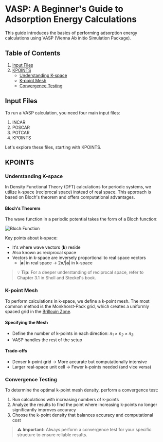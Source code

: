 # VASP: A Beginner's Guide to Adsorption Energy Calculations

This guide introduces the basics of performing adsorption energy calculations using VASP (Vienna Ab initio Simulation Package).

## Table of Contents
1. [Input Files](#input-files)
2. [KPOINTS](#kpoints)
   - [Understanding K-space](#understanding-k-space)
   - [K-point Mesh](#k-point-mesh)
   - [Convergence Testing](#convergence-testing)

## Input Files

To run a VASP calculation, you need four main input files:

1. INCAR
2. POSCAR
3. POTCAR
4. KPOINTS

Let's explore these files, starting with KPOINTS.

## KPOINTS

### Understanding K-space

In Density Functional Theory (DFT) calculations for periodic systems, we utilize k-space (reciprocal space) instead of real space. This approach is based on Bloch's theorem and offers computational advantages.

#### Bloch's Theorem
The wave function in a periodic potential takes the form of a Bloch function:

![Bloch Function](https://github.com/user-attachments/assets/6e0966cb-0ffe-4b77-bb4f-5ad730a563d5)

Key points about k-space:
- It's where wave vectors (**k**) reside
- Also known as reciprocal space
- Vectors in k-space are inversely proportional to real space vectors
  - |**a**| in real space → 2π/|**a**| in k-space

> 💡 **Tip:** For a deeper understanding of reciprocal space, refer to Chapter 3.1 in Sholl and Steckel's book.

### K-point Mesh

To perform calculations in k-space, we define a k-point mesh. The most common method is the Monkhorst-Pack grid, which creates a uniformly spaced grid in the [Brillouin Zone](https://en.wikipedia.org/wiki/Brillouin_zone).

#### Specifying the Mesh
- Define the number of k-points in each direction: _n<sub>1</sub>_ × _n<sub>2</sub>_ × _n<sub>3</sub>_
- VASP handles the rest of the setup

#### Trade-offs
- Denser k-point grid → More accurate but computationally intensive
- Larger real-space unit cell → Fewer k-points needed (and vice versa)

### Convergence Testing

To determine the optimal k-point mesh density, perform a convergence test:
1. Run calculations with increasing numbers of k-points
2. Analyze the results to find the point where increasing k-points no longer significantly improves accuracy
3. Choose the k-point density that balances accuracy and computational cost

> ⚠️ **Important:** Always perform a convergence test for your specific structure to ensure reliable results.
